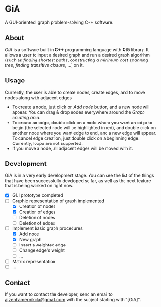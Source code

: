 # GiA
A GUI-oriented, graph problem-solving C++ software.

## About
*GiA* is a software built in **C++** programming language with **Qt5** library. It allows a user to input a desired graph and run a desired graph algorithm (such as *finding shortest paths*, *constructing a minimum cost spanning tree*, *finding transitive closure*, ...) on it.

## Usage

Currently, the user is able to create nodes, create edges, and to move nodes along with adjacent edges.
- To create a node, just click on *Add node* button, and a new node will appear. You can drag & drop nodes everywhere around the *Graph creating area*.
- To create an edge, double click on a node where you want an edge to begin (the selected node will be highlighted in red), and double click on another node where you want edge to end, and a new edge will appear. To cancel edge creation, just double click on a beginning edge. Currently, loops are not supported.
- If you move a node, all adjacent edges will be moved with it.

## Development
GiA is in a very early development stage. You can see the list of the things that have been successfully developed so far, as well as the next feature that is being worked on right now.
- [x] GUI prototype completed
- [ ] Graphic representation of graph implemented
  - [x] Creation of nodes
  - [x] Creation of edges
  - [ ] Deletion of nodes
  - [ ] Deletion of edges
- [ ] Implement basic graph procedures
  - [x] Add node
  - [x] New graph
  - [ ] Insert a weighted edge
  - [ ] Change edge's weight
  - [ ] ...
- [ ] Matrix representation
- [ ] ...

## Contact
If you want to contact the developer, send an email to [ajzenhamernikola@gmail.com](mailto:ajzenhamernikola@gmail.com) with the subject starting with "\[GiA\]".
